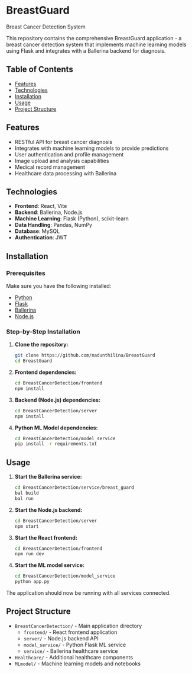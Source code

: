 # BreastGuard
Breast Cancer Detection System

This repository contains the comprehensive BreastGuard application - a breast cancer detection system that implements machine learning models using Flask and integrates with a Ballerina backend for diagnosis.

## Table of Contents

- [Features](#features)
- [Technologies](#technologies)
- [Installation](#installation)
- [Usage](#usage)
- [Project Structure](#project-structure)

## Features

- RESTful API for breast cancer diagnosis
- Integrates with machine learning models to provide predictions
- User authentication and profile management
- Image upload and analysis capabilities
- Medical record management
- Healthcare data processing with Ballerina

## Technologies

- **Frontend**: React, Vite
- **Backend**: Ballerina, Node.js
- **Machine Learning**: Flask (Python), scikit-learn
- **Data Handling**: Pandas, NumPy
- **Database**: MySQL
- **Authentication**: JWT

## Installation

### Prerequisites

Make sure you have the following installed:

- [Python](https://www.python.org/)
- [Flask](https://flask.palletsprojects.com/en/2.0.x/)
- [Ballerina](https://ballerina.io/)
- [Node.js](https://nodejs.org/en/download/prebuilt-installer/current)

### Step-by-Step Installation

1. **Clone the repository:**
   ```bash
   git clone https://github.com/nadunthilina/BreastGuard
   cd BreastGuard

2. **Frontend dependencies:**
   ```bash
   cd BreastCancerDetection/frontend
   npm install

3. **Backend (Node.js) dependencies:**
   ```bash
   cd BreastCancerDetection/server
   npm install

4. **Python ML Model dependencies:**
   ```bash
   cd BreastCancerDetection/model_service
   pip install -r requirements.txt

## Usage

1. **Start the Ballerina service:**
   ```bash
   cd BreastCancerDetection/service/breast_guard
   bal build
   bal run

2. **Start the Node.js backend:**
   ```bash
   cd BreastCancerDetection/server
   npm start

3. **Start the React frontend:**
   ```bash
   cd BreastCancerDetection/frontend
   npm run dev

4. **Start the ML model service:**
   ```bash
   cd BreastCancerDetection/model_service
   python app.py

The application should now be running with all services connected.

## Project Structure

- `BreastCancerDetection/` - Main application directory
  - `frontend/` - React frontend application
  - `server/` - Node.js backend API
  - `model_service/` - Python Flask ML service
  - `service/` - Ballerina healthcare service
- `Healthcare/` - Additional healthcare components
- `MLmodel/` - Machine learning models and notebooks
